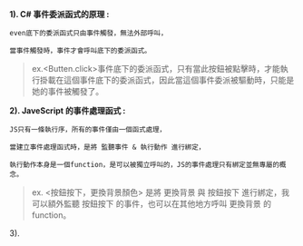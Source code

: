 **1). C# 事件委派函式的原理 :** 

    even底下的委派函式只由事件觸發，無法外部呼叫，
    
    當事件觸發時，事件才會呼叫底下的委派函式。
    
>ex.<Butten.click>事件底下的委派函式，只有當此按鈕被點擊時，才能執行掛載在這個事件底下的委派函式，因此當這個事件委派被驅動時，只能是她的事件被觸發了。

**2). JaveScript 的事件處理函式 :**

    JS只有一條執行序，所有的事件僅由一個函式處理，

    當建立事件處理函式時，是將 監聽事件 & 執行動作 進行綁定，
    
    執行動作本身是一個function，是可以被獨立呼叫的，JS的事件處理只有綁定並無專屬的概念。
    
>ex. <按鈕按下，更換背景顏色> 是將 更換背景 與 按鈕按下 進行綁定，我可以額外監聽 按鈕按下 的事件，也可以在其他地方呼叫 更換背景 的function。

3).
